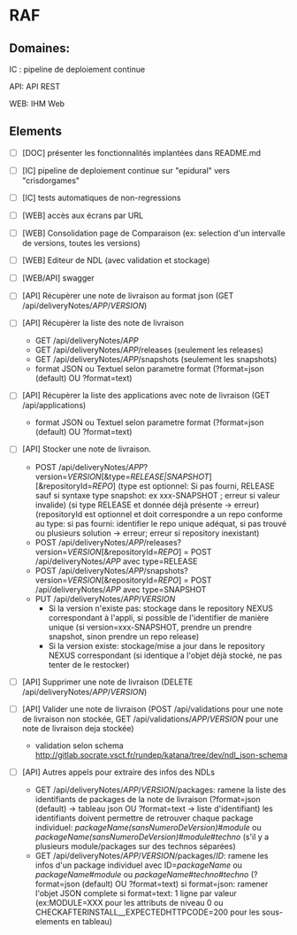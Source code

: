 # RAF

## Domaines:

IC : pipeline de deploiement continue

API: API REST

WEB: IHM Web

## Elements

- [ ] [DOC] présenter les fonctionnalités implantées dans README.md

- [ ] [IC] pipeline de deploiement continue sur "epidural" vers "crisdorgames"

- [ ] [IC] tests automatiques de non-regressions

- [ ] [WEB] accès aux écrans par URL 

- [ ] [WEB] Consolidation page de Comparaison (ex: selection d'un intervalle de versions, toutes les versions)

- [ ] [WEB] Editeur de NDL (avec validation et stockage)

- [ ] [WEB/API] swagger

- [ ] [API] Récupèrer une note de livraison au format json (GET /api/deliveryNotes/*APP*/*VERSION*)

- [ ] [API] Récupèrer la liste des note de livraison
    -  GET /api/deliveryNotes/*APP*
    -  GET /api/deliveryNotes/*APP*/releases (seulement les releases)
    -  GET /api/deliveryNotes/*APP*/snapshots (seulement les snapshots)
    -  format JSON ou Textuel selon parametre format (?format=json (default) OU ?format=text)

- [ ] [API] Récupèrer la liste des applications avec note de livraison (GET /api/applications)
    -  format JSON ou Textuel selon parametre format (?format=json (default) OU ?format=text)

- [ ] [API] Stocker une note de livraison.
    -  POST /api/deliveryNotes/*APP*?version=*VERSION*[&type=*RELEASE|SNAPSHOT*][&repositoryId=*REPO*]
       (type est optionnel: Si pas fourni, RELEASE sauf si syntaxe  type snapshot: ex xxx-SNAPSHOT ; erreur si valeur invalide)
       (si type RELEASE et donnée déjà présente -> erreur)
       (repositoryId est optionnel et doit correspondre a un repo conforme au type: si pas fourni: identifier le repo unique adéquat, si pas trouvé ou plusieurs solution -> erreur; erreur si repository inexistant)    
    -  POST /api/deliveryNotes/*APP*/releases?version=*VERSION*[&repositoryId=*REPO*] = POST /api/deliveryNotes/*APP* avec type=RELEASE
    -  POST /api/deliveryNotes/*APP*/snapshots?version=*VERSION*[&repositoryId=*REPO*] = POST /api/deliveryNotes/*APP* avec type=SNAPSHOT
    -  PUT /api/deliveryNotes/*APP*/*VERSION*
       - Si la version n'existe pas: stockage dans le repository NEXUS correspondant à l'appli, si possible de l'identifier de manière unique (si version=xxx-SNAPSHOT, prendre un prendre snapshot, sinon prendre un repo release)
       - Si la version existe: stockage/mise a jour dans le repository NEXUS correspondant (si identique a l'objet déjà stocké, ne pas tenter de le restocker)

- [ ] [API] Supprimer une note de livraison (DELETE /api/deliveryNotes/*APP*/*VERSION*)

- [ ] [API] Valider une note de livraison (POST /api/validations pour une note de livraison non stockée,  GET /api/validations/*APP*/*VERSION* pour une note de livraison deja stockée)
    -  validation selon schema http://gitlab.socrate.vsct.fr/rundep/katana/tree/dev/ndl_json-schema

- [ ] [API] Autres appels pour extraire des infos des NDLs
    - GET /api/deliveryNotes/*APP*/*VERSION*/packages: ramene la liste des identifiants de packages de la note de livraison
      (?format=json (default) -> tableau json OU ?format=text -> liste d'identifiant)
      les identifiants doivent permettre de retrouver chaque package individuel: *packageName(sansNumeroDeVersion)*#*module* ou *packageName(sansNumeroDeVersion)*#*module*#*techno* (s'il y a plusieurs module/packages sur des technos séparées)
    - GET /api/deliveryNotes/*APP*/*VERSION*/packages/*ID*: ramene les infos d'un package individuel
      avec ID=*packageName* ou *packageName*#*module* ou *packageName*#*techno*#*techno*
      (?format=json (default) OU ?format=text)
      si format=json: ramener l'objet JSON complete
      si format=text: 1 ligne par valeur (ex:MODULE=XXX pour les attributs de niveau 0 ou CHECKAFTERINSTALL_<index>_EXPECTEDHTTPCODE=200 pour les sous-elements en tableau)

